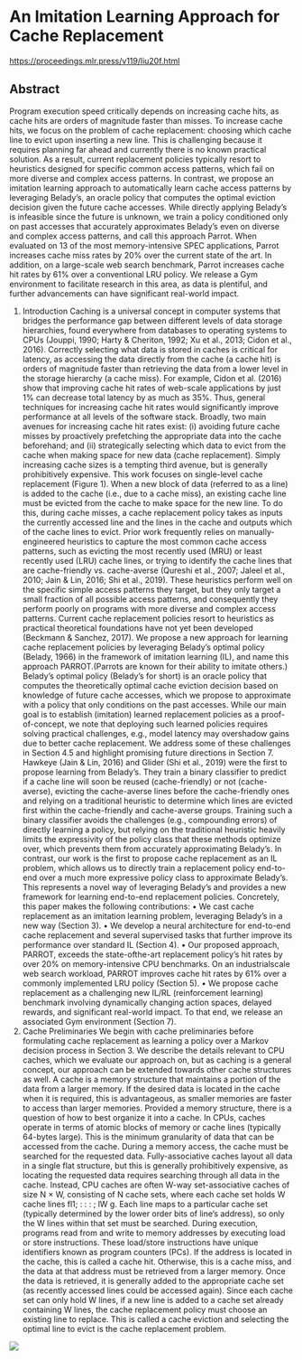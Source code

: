 # An Imitation Learning Approach for Cache Replacement

https://proceedings.mlr.press/v119/liu20f.html

## Abstract

Program execution speed critically depends on increasing cache hits, as cache hits are orders of magnitude faster than misses. To increase cache hits, we focus on the problem of cache replacement: choosing which cache line to evict upon inserting a new line. This is challenging because it requires planning far ahead and currently there is no known practical solution. As a result, current replacement policies typically resort to heuristics designed for specific common access patterns, which fail on more diverse and complex access patterns. In contrast, we propose an imitation learning approach to automatically learn cache access patterns by leveraging Belady’s, an oracle policy that computes the optimal eviction decision given the future cache accesses. While directly applying Belady’s is infeasible since the future is unknown, we train a policy conditioned only on past accesses that accurately approximates Belady’s even on diverse and complex access patterns, and call this approach Parrot. When evaluated on 13 of the most memory-intensive SPEC applications, Parrot increases cache miss rates by 20% over the current state of the art. In addition, on a large-scale web search benchmark, Parrot increases cache hit rates by 61% over a conventional LRU policy. We release a Gym environment to facilitate research in this area, as data is plentiful, and further advancements can have significant real-world impact.

1. Introduction
Caching is a universal concept in computer systems that
bridges the performance gap between different levels of data
storage hierarchies, found everywhere from databases to operating systems to CPUs (Jouppi, 1990; Harty & Cheriton, 1992; Xu et al., 2013; Cidon et al., 2016). Correctly selecting what data is stored in caches is critical for latency, as
accessing the data directly from the cache (a cache hit) is
orders of magnitude faster than retrieving the data from a
lower level in the storage hierarchy (a cache miss). For example, Cidon et al. (2016) show that improving cache hit
rates of web-scale applications by just 1% can decrease total latency by as much as 35%.
Thus, general techniques for increasing cache hit rates
would significantly improve performance at all levels of the
software stack. Broadly, two main avenues for increasing
cache hit rates exist: (i) avoiding future cache misses by
proactively prefetching the appropriate data into the cache
beforehand; and (ii) strategically selecting which data to
evict from the cache when making space for new data (cache
replacement). Simply increasing cache sizes is a tempting
third avenue, but is generally prohibitively expensive.
This work focuses on single-level cache replacement (Figure 1). When a new block of data (referred to as a line) is
added to the cache (i.e., due to a cache miss), an existing
cache line must be evicted from the cache to make space for
the new line. To do this, during cache misses, a cache replacement policy takes as inputs the currently accessed line
and the lines in the cache and outputs which of the cache
lines to evict.
Prior work frequently relies on manually-engineered heuristics to capture the most common cache access patterns, such
as evicting the most recently used (MRU) or least recently
used (LRU) cache lines, or trying to identify the cache lines that are cache-friendly vs. cache-averse (Qureshi et al.,
2007; Jaleel et al., 2010; Jain & Lin, 2016; Shi et al., 2019).
These heuristics perform well on the specific simple access
patterns they target, but they only target a small fraction
of all possible access patterns, and consequently they perform poorly on programs with more diverse and complex
access patterns. Current cache replacement policies resort
to heuristics as practical theoretical foundations have not
yet been developed (Beckmann & Sanchez, 2017).
We propose a new approach for learning cache replacement policies by leveraging Belady’s optimal policy (Belady, 1966) in the framework of imitation learning (IL), and
name this approach PARROT.(Parrots are known for their ability to imitate others.) Belady’s optimal policy (Belady’s for short) is an oracle policy that computes the theoretically optimal cache eviction decision based on knowledge of future cache accesses, which we propose to approximate with a policy that only conditions on the past accesses.
While our main goal is to establish (imitation) learned replacement policies as a proof-of-concept, we note that deploying such learned policies requires solving practical challenges, e.g., model latency may overshadow gains due to
better cache replacement. We address some of these challenges in Section 4.5 and highlight promising future directions in Section 7.
Hawkeye (Jain & Lin, 2016) and Glider (Shi et al., 2019)
were the first to propose learning from Belady’s. They train
a binary classifier to predict if a cache line will soon be
reused (cache-friendly) or not (cache-averse), evicting the
cache-averse lines before the cache-friendly ones and relying on a traditional heuristic to determine which lines
are evicted first within the cache-friendly and cache-averse
groups. Training such a binary classifier avoids the challenges (e.g., compounding errors) of directly learning a policy, but relying on the traditional heuristic heavily limits the
expressivity of the policy class that these methods optimize
over, which prevents them from accurately approximating
Belady’s. In contrast, our work is the first to propose cache
replacement as an IL problem, which allows us to directly
train a replacement policy end-to-end over a much more expressive policy class to approximate Belady’s. This represents a novel way of leveraging Belady’s and provides a new
framework for learning end-to-end replacement policies.
Concretely, this paper makes the following contributions:
• We cast cache replacement as an imitation learning
problem, leveraging Belady’s in a new way (Section 3).
• We develop a neural architecture for end-to-end cache
replacement and several supervised tasks that further
improve its performance over standard IL (Section 4).
• Our proposed approach, PARROT, exceeds the state-ofthe-art replacement policy’s hit rates by over 20% on memory-intensive CPU benchmarks. On an industrialscale web search workload, PARROT improves cache
hit rates by 61% over a commonly implemented LRU
policy (Section 5).
• We propose cache replacement as a challenging new
IL/RL (reinforcement learning) benchmark involving
dynamically changing action spaces, delayed rewards,
and significant real-world impact. To that end, we
release an associated Gym environment (Section 7).
2. Cache Preliminaries
We begin with cache preliminaries before formulating cache
replacement as learning a policy over a Markov decision
process in Section 3. We describe the details relevant to
CPU caches, which we evaluate our approach on, but as
caching is a general concept, our approach can be extended
towards other cache structures as well.
A cache is a memory structure that maintains a portion of
the data from a larger memory. If the desired data is located
in the cache when it is required, this is advantageous, as
smaller memories are faster to access than larger memories.
Provided a memory structure, there is a question of how to
best organize it into a cache. In CPUs, caches operate in
terms of atomic blocks of memory or cache lines (typically
64-bytes large). This is the minimum granularity of data
that can be accessed from the cache.
During a memory access, the cache must be searched for
the requested data. Fully-associative caches layout all data
in a single flat structure, but this is generally prohibitively
expensive, as locating the requested data requires searching
through all data in the cache. Instead, CPU caches are often
W-way set-associative caches of size N × W, consisting
of N cache sets, where each cache set holds W cache lines
fl1; : : : ; lW g. Each line maps to a particular cache set (typically determined by the lower order bits of line’s address),
so only the W lines within that set must be searched.
During execution, programs read from and write to memory
addresses by executing load or store instructions. These
load/store instructions have unique identifiers known as
program counters (PCs). If the address is located in the
cache, this is called a cache hit. Otherwise, this is a cache
miss, and the data at that address must be retrieved from a
larger memory. Once the data is retrieved, it is generally
added to the appropriate cache set (as recently accessed
lines could be accessed again). Since each cache set can
only hold W lines, if a new line is added to a cache set
already containing W lines, the cache replacement policy
must choose an existing line to replace. This is called a
cache eviction and selecting the optimal line to evict is the
cache replacement problem.

<img src="https://render.githubusercontent.com/render/math?math=x_{1,2} = \frac{-b \pm \sqrt{b^2-4ac}}{2b}">
